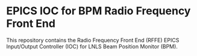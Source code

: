 # EPICS IOC for BPM Radio Frequency Front End

This repository contains the Radio Frequency Front End (RFFE) EPICS Input/Output
Controller (IOC) for LNLS Beam Position Monitor (BPM).
